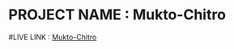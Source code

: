 # PROJECT NAME : Mukto-Chitro
#LIVE LINK : [Mukto-Chitro](https://mukto-chitro-git-main-arbinzaman.vercel.app/)

